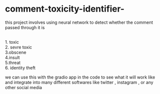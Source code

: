 # comment-toxicity-identifier-

this project involves using neural network to detect whether the comment passed through it is



<br>
1. toxic 
<br>
2. sevre toxic
<br>
3.obscene 
<br>
4.insult 
<br>
5.threat
<br>
   6. identity theft
<br >

we can use this with the gradio app in the code to see what it will work like and integrate into many different softwares like twitter , instagram , or any other social media 
